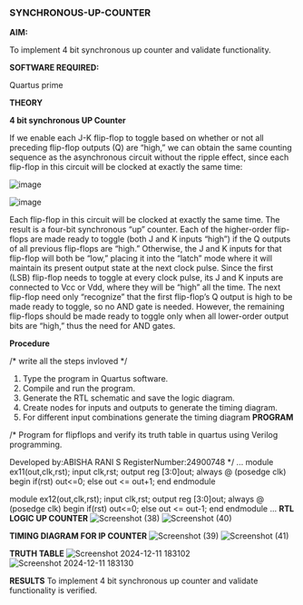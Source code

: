 ### SYNCHRONOUS-UP-COUNTER

**AIM:**

To implement 4 bit synchronous up counter and validate functionality.

**SOFTWARE REQUIRED:**

Quartus prime

**THEORY**

**4 bit synchronous UP Counter**

If we enable each J-K flip-flop to toggle based on whether or not all preceding flip-flop outputs (Q) are “high,” we can obtain the same counting sequence as the asynchronous circuit without the ripple effect, since each flip-flop in this circuit will be clocked at exactly the same time:

![image](https://github.com/naavaneetha/SYNCHRONOUS-UP-COUNTER/assets/154305477/d5db3fa0-e413-404c-b80e-b2f39d82e7e8)


![image](https://github.com/naavaneetha/SYNCHRONOUS-UP-COUNTER/assets/154305477/52cb61eb-d04b-442d-810c-31185a68410b)

Each flip-flop in this circuit will be clocked at exactly the same time.
The result is a four-bit synchronous “up” counter. Each of the higher-order flip-flops are made ready to toggle (both J and K inputs “high”) if the Q outputs of all previous flip-flops are “high.”
Otherwise, the J and K inputs for that flip-flop will both be “low,” placing it into the “latch” mode where it will maintain its present output state at the next clock pulse.
Since the first (LSB) flip-flop needs to toggle at every clock pulse, its J and K inputs are connected to Vcc or Vdd, where they will be “high” all the time.
The next flip-flop need only “recognize” that the first flip-flop’s Q output is high to be made ready to toggle, so no AND gate is needed.
However, the remaining flip-flops should be made ready to toggle only when all lower-order output bits are “high,” thus the need for AND gates.

**Procedure**

/* write all the steps invloved */
1. Type the program in Quartus software.
2. Compile and run the program.
3. Generate the RTL schematic and save the logic diagram.
4. Create nodes for inputs and outputs to generate the timing diagram.
5. For different input combinations generate the timing diagram
**PROGRAM**

/* Program for flipflops and verify its truth table in quartus using Verilog programming. 

Developed by:ABISHA RANI S
RegisterNumber:24900748
*/
...
module ex11(out,clk,rst);
input clk,rst;
output reg [3:0]out;
always @ (posedge clk)
begin
   if(rst)
     out<=0;
   else 
     out <= out+1;
end
endmodule

 module ex12(out,clk,rst);
input clk,rst;
output reg [3:0]out;
always @ (posedge clk)
begin
   if(rst)
     out<=0;
   else 
     out <= out-1;
end
endmodule
...
**RTL LOGIC UP COUNTER**
![Screenshot (38)](https://github.com/user-attachments/assets/db69df4e-b724-4161-a4a2-b2921654e4cd)
![Screenshot (40)](https://github.com/user-attachments/assets/eaa84a83-b922-46da-819b-2452679af6e5)

**TIMING DIAGRAM FOR IP COUNTER**
![Screenshot (39)](https://github.com/user-attachments/assets/fdbec389-f1cd-4c17-9769-ecd8d477bfef)
![Screenshot (41)](https://github.com/user-attachments/assets/19fdf48e-4995-40ce-8446-d4cce0f0de8a)

**TRUTH TABLE**
![Screenshot 2024-12-11 183102](https://github.com/user-attachments/assets/52725080-0080-4828-9b9e-4749d6ba10be)
![Screenshot 2024-12-11 183130](https://github.com/user-attachments/assets/5868f9fb-4986-4dfa-a2b1-2d93fe79f0ec)

**RESULTS**
To implement 4 bit synchronous up counter and validate functionality is verified.
